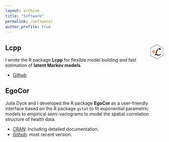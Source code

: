```yaml
---
layout: archive
title: "Software"
permalink: /software/
author_profile: true
---
```


## Lcpp <img src="../images/Lcpp_logo_new.png" align="right" height=50>
I wrote the R package **Lcpp** for flexible model building and fast estimation of **latent Markov models**.

* <a href = "https://github.com/janoleko/Lcpp" target = "_blank">Github</a>

## EgoCor
Julia Dyck and I developed the R package **EgoCor** as a user-friendly interface based on the R package `gstat` to fit exponential parametric models to empirical semi-variograms to model the spatial correlation structure of health data.

* <a href = "https://cran.r-project.org/web/packages/EgoCor/index.html" target="_blank">CRAN</a>: Including detailed documentation.
* <a href = "" target = "_blank">Github</a>: most recent version.
